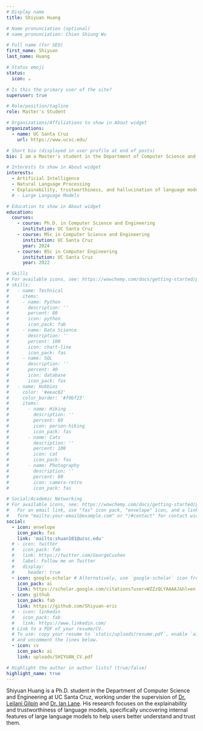 ```yaml
---
# Display name
title: Shiyuan Huang

# Name pronunciation (optional)
# name_pronunciation: Chien Shiung Wu

# Full name (for SEO)
first_name: Shiyuan
last_name: Huang

# Status emoji
status:
  icon: ☕️

# Is this the primary user of the site?
superuser: true

# Role/position/tagline
role: Master's Student

# Organizations/Affiliations to show in About widget
organizations:
  - name: UC Santa Cruz
    url: https://www.ucsc.edu/

# Short bio (displayed in user profile at end of posts)
bio: I am a Master's student in the Department of Computer Science and Engineering at UC Santa Cruz, under the supervision of [Dr. Leilani Gilpin](https://people.ucsc.edu/~lgilpin/) and [Dr. Ian Lane](https://www.linkedin.com/in/ianrlane/). My research primarily revolves around the explainability of NLP models. 

# Interests to show in About widget
interests:
  - Artificial Intelligence
  - Natural Language Processing
  - Explainability, trustworthiness, and hallucination of language models
  # - Large Language Models

# Education to show in About widget
education:
  courses:
    - course: Ph.D. in Computer Science and Engineering
      institution: UC Santa Cruz
    - course: MSc in Computer Science and Engineering
      institution: UC Santa Cruz
      year: 2024
    - course: BSc in Computer Engineering
      institution: UC Santa Cruz
      year: 2022

# Skills
# For available icons, see: https://wowchemy.com/docs/getting-started/page-builder/#icons
# skills:
#   - name: Technical
#     items:
#     - name: Python
#       description: ''
#       percent: 80
#       icon: python
#       icon_pack: fab
#     - name: Data Science
#       description: ''
#       percent: 100
#       icon: chart-line
#       icon_pack: fas
#     - name: SQL
#       description: ''
#       percent: 40
#       icon: database
#       icon_pack: fas
#   - name: Hobbies
#     color: '#eeac02'
#     color_border: '#f0bf23'
#     items:
#       - name: Hiking
#         description: ''
#         percent: 60
#         icon: person-hiking
#         icon_pack: fas
#       - name: Cats
#         description: ''
#         percent: 100
#         icon: cat
#         icon_pack: fas
#       - name: Photography
#         description: ''
#         percent: 80
#         icon: camera-retro
#         icon_pack: fas

# Social/Academic Networking
# For available icons, see: https://wowchemy.com/docs/getting-started/page-builder/#icons
#   For an email link, use "fas" icon pack, "envelope" icon, and a link in the
#   form "mailto:your-email@example.com" or "/#contact" for contact widget.
social:
  - icon: envelope
    icon_pack: fas
    link: 'mailto:shuan101@ucsc.edu'
  # - icon: twitter
  #   icon_pack: fab
  #   link: https://twitter.com/GeorgeCushen
  #   label: Follow me on Twitter
  #   display:
  #     header: true
  - icon: google-scholar # Alternatively, use `google-scholar` icon from `ai` icon pack
    icon_pack: ai
    link: https://scholar.google.com/citations?user=WZZzQLYAAAAJ&hl=en
  - icon: github
    icon_pack: fab
    link: https://github.com/Shiyuan-eric
  # - icon: linkedin
  #   icon_pack: fab
  #   link: https://www.linkedin.com/
  # Link to a PDF of your resume/CV.
  # To use: copy your resume to `static/uploads/resume.pdf`, enable `ai` icons in `params.yaml`,
  # and uncomment the lines below.
  - icon: cv
    icon_pack: ai
    link: uploads/SHIYUAN_CV.pdf

# Highlight the author in author lists? (true/false)
highlight_name: true
---
```


Shiyuan Huang is a Ph.D. student in the Department of Computer Science and Engineering at UC Santa Cruz, working under the supervision of [Dr. Leilani Gilpin](https://people.ucsc.edu/~lgilpin/) and [Dr. Ian Lane](https://www.linkedin.com/in/ianrlane/). His research focuses on the explainability and trustworthiness of language models, specifically uncovering internal features of large language models to help users better understand and trust them.

<!-- His recent research papers is titled ["Can Large Language Models Explain Themselves? A Study of LLM-Generated Self-Explanations"](https://arxiv.org/pdf/2310.11207.pdf). -->